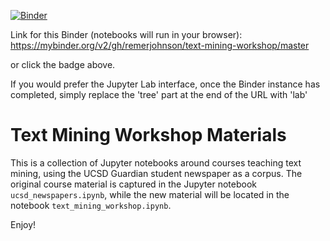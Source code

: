 
[![Binder](https://mybinder.org/badge.svg)](https://mybinder.org/v2/gh/remerjohnson/text-mining-workshop/master)

Link for this Binder (notebooks will run in your browser): https://mybinder.org/v2/gh/remerjohnson/text-mining-workshop/master 

or click the badge above. 

If you would prefer the Jupyter Lab interface, once the Binder instance has completed, simply replace the 
'tree' part at the end of the URL with 'lab'

# Text Mining Workshop Materials

This is a collection of Jupyter notebooks around courses teaching text mining, using the UCSD Guardian student newspaper as a corpus. The original course material is captured in the Jupyter notebook `ucsd_newspapers.ipynb`, while the new material will be located in the notebook `text_mining_workshop.ipynb`. 

Enjoy!

